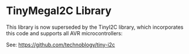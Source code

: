 # TinyMegaI2C Library

This library is now superseded by the TinyI2C library, which incorporates this code and supports all AVR microcontrollers:

See: https://github.com/technoblogy/tiny-i2c
